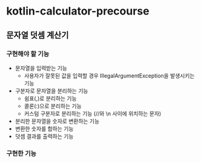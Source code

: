 # kotlin-calculator-precourse

## 문자열 덧셈 계산기

### 구현해야 할 기능
- 문자열을 입력받는 기능
  - 사용자가 잘못된 값을 입력할 경우 IllegalArgumentException을 발생시키는 기능
- 구분자로 문자열을 분리하는 기능
  - 쉼표(,)로 분리하는 기능
  - 콜론(:)으로 분리하는 기능
  - 커스텀 구분자로 분리하는 기능 (//와 \n 사이에 위치하는 문자)
- 분리한 문자열을 숫자로 변환하는 기능
- 변환한 숫자를 합하는 기능
- 덧셈 결과를 출력하는 기능


### 구현한 기능 
